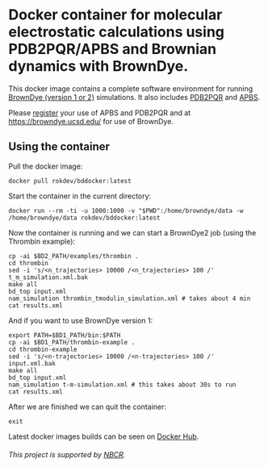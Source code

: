 # Docker container for molecular electrostatic calculations using PDB2PQR/APBS and Brownian dynamics with BrownDye.

This docker image contains a complete software environment for running [BrownDye (version 1 or 2)](http://browndye.ucsd.edu/) simulations. It also includes [PDB2PQR](http://www.poissonboltzmann.org/) and [APBS](http://www.poissonboltzmann.org/).

Please [register](http://eepurl.com/by4eQr) your use of APBS and PDB2PQR and at https://browndye.ucsd.edu/ for use of BrownDye.

## Using the container

Pull the docker image:
```
docker pull rokdev/bddocker:latest
```

Start the container in the current directory:
```
docker run --rm -ti -u 1000:1000 -v "$PWD":/home/browndye/data -w /home/browndye/data rokdev/bddocker:latest
```

Now the container is running and we can start a BrownDye2 job (using the Thrombin example):

```
cp -ai $BD2_PATH/examples/thrombin .
cd thrombin
sed -i 's/<n_trajectories> 10000 /<n_trajectories> 100 /' t_m_simulation.xml.bak
make all
bd_top input.xml
nam_simulation thrombin_tmodulin_simulation.xml # takes about 4 min
cat results.xml
```

And if you want to use BrownDye version 1:

```
export PATH=$BD1_PATH/bin:$PATH
cp -ai $BD1_PATH/thrombin-example .
cd thrombin-example
sed -i 's/<n-trajectories> 10000 /<n-trajectories> 100 /' input.xml.bak
make all
bd_top input.xml
nam_simulation t-m-simulation.xml # this takes about 30s to run
cat results.xml
```

After we are finished we can quit the container:
```
exit
```

Latest docker images builds can be seen on [Docker Hub](https://cloud.docker.com/repository/docker/rokdev/bddocker).

###### This project is supported by [NBCR](http://nbcr.ucsd.edu).
